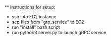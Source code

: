 ** Instructions for setup:

- ssh into EC2 instance
- scp files from "grp_service" to EC2
- run "install" bash script
- run python3 server.py to launch gRPC service

